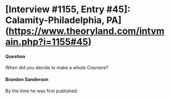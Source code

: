 # [Interview #1155, Entry #45]: Calamity-Philadelphia, PA](https://www.theoryland.com/intvmain.php?i=1155#45)

#### Question

When did you decide to make a whole Cosmere?

#### Brandon Sanderson

By the time he was first published.

